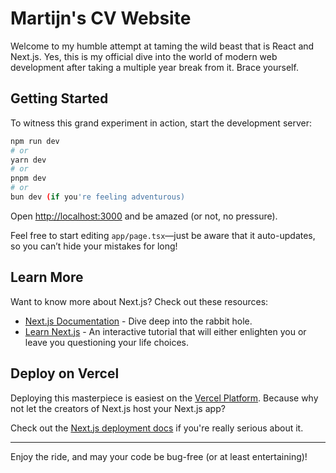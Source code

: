 # Martijn's CV Website

Welcome to my humble attempt at taming the wild beast that is React and Next.js. Yes, this is my official dive into the world of modern web development after taking a multiple year break from it. Brace yourself.

## Getting Started

To witness this grand experiment in action, start the development server:

```bash
npm run dev
# or
yarn dev
# or
pnpm dev
# or
bun dev (if you're feeling adventurous)
```

Open [http://localhost:3000](http://localhost:3000) and be amazed (or not, no pressure).

Feel free to start editing `app/page.tsx`—just be aware that it auto-updates, so you can’t hide your mistakes for long!

## Learn More

Want to know more about Next.js? Check out these resources:

- [Next.js Documentation](https://nextjs.org/docs) - Dive deep into the rabbit hole.
- [Learn Next.js](https://nextjs.org/learn) - An interactive tutorial that will either enlighten you or leave you questioning your life choices.

## Deploy on Vercel

Deploying this masterpiece is easiest on the [Vercel Platform](https://vercel.com/new?utm_medium=default-template&filter=next.js&utm_source=create-next-app&utm_campaign=create-next-app-readme). Because why not let the creators of Next.js host your Next.js app?

Check out the [Next.js deployment docs](https://nextjs.org/docs/deployment) if you're really serious about it.

---

Enjoy the ride, and may your code be bug-free (or at least entertaining)!